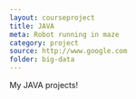```yaml
---
layout: courseproject
title: JAVA
meta: Robot running in maze
category: project
source: http://www.google.com
folder: big-data
---
```


My JAVA projects! 